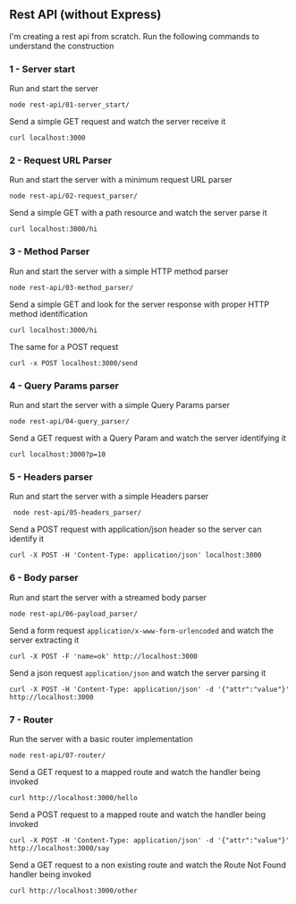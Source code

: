 ## Rest API (without Express)
I'm creating a rest api from scratch. Run the following commands to understand the construction

### 1 - Server start
Run and start the server
```shell
node rest-api/01-server_start/
```
Send a simple GET request and watch the server receive it
```shell
curl localhost:3000
```

### 2 - Request URL Parser
Run and start the server with a minimum request URL parser
```shell
node rest-api/02-request_parser/
```
Send a simple GET with a path resource and watch the server parse it
```shell
curl localhost:3000/hi
```
### 3 - Method Parser
Run and start the server with a simple HTTP method parser
```shell
node rest-api/03-method_parser/
```
Send a simple GET and look for the server response with proper HTTP method identification
```shell
curl localhost:3000/hi
```
The same for a POST request
```shell
curl -x POST localhost:3000/send
```
### 4 - Query Params parser
Run and start the server with a simple Query Params parser
```shell
node rest-api/04-query_parser/
```
Send a GET request with a Query Param and watch the server identifying it
```shell
curl localhost:3000?p=10
```
### 5 - Headers parser
Run and start the server with a simple Headers parser
```shell
 node rest-api/05-headers_parser/
```
Send a POST request with application/json header so the server can identify it
```shell
curl -X POST -H 'Content-Type: application/json' localhost:3000
```
### 6 - Body parser
Run and start the server with a streamed body parser
```shell
node rest-api/06-payload_parser/
```

Send a form request `application/x-www-form-urlencoded` and watch the server extracting it
```shell
curl -X POST -F 'name=ok' http://localhost:3000
```

Send a json request `application/json` and watch the server parsing it
```shell
curl -X POST -H 'Content-Type: application/json' -d '{"attr":"value"}' http://localhost:3000
```

### 7 - Router
Run the server with a basic router implementation 
```shell
node rest-api/07-router/
```

Send a GET request to a mapped route and watch the handler being invoked
```shell
curl http://localhost:3000/hello
```

Send a POST request to a mapped route and watch the handler being invoked
```shell
curl -X POST -H 'Content-Type: application/json' -d '{"attr":"value"}' http://localhost:3000/say
```

Send a GET request to a non existing route and watch the Route Not Found handler being invoked
```shell
curl http://localhost:3000/other
```